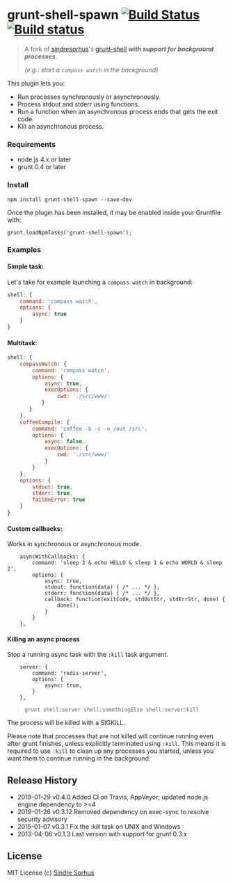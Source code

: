 # grunt-shell-spawn [![Build Status](https://travis-ci.org/jeking3/grunt-shell-spawn.svg?branch=master)](https://travis-ci.org/jeking3/grunt-shell-spawn) [![Build status](https://ci.appveyor.com/api/projects/status/vpf0vqtixd99suii/branch/master?svg=true)](https://ci.appveyor.com/project/jeking3/grunt-shell-spawn/branch/master)

> A fork of [sindresorhus][1]'s [grunt-shell][2] ***with support for background processes***.
> 
> *(e.g.: start a `compass watch` in the background)*

This plugin lets you:

- Run processes synchronously or asynchronously.
- Process stdout and stderr using functions.
- Run a function when an asynchronous process ends that gets the exit code.
- Kill an asynchronous process.
 
### Requirements

- node.js 4.x or later
- grunt 0.4 or later

### Install

    npm install grunt-shell-spawn --save-dev

Once the plugin has been installed, it may be enabled inside your Gruntfile with:

    grunt.loadNpmTasks('grunt-shell-spawn');

### Examples

#### Simple task:

Let's take for example launching a `compass watch` in background:

```javascript
shell: {
    command: 'compass watch',
    options: {
        async: true
    }
}
```

#### Multitask:

```javascript
shell: {
    compassWatch: {
        command: 'compass watch',
        options: {
            async: true,
            execOptions: {
                cwd: './src/www/'
           }
       }
    },
    coffeeCompile: {
        command: 'coffee -b -c -o /out /src',
        options: {
            async: false,
            execOptions: {
                cwd: './src/www/'
            }
        }
    },
    options: {
        stdout: true,
        stderr: true,
        failOnError: true
    }
}
```

#### Custom callbacks:

Works in synchronous or asynchronous mode.

```
    asyncWithCallbacks: {
        command: 'sleep 3 & echo HELLO & sleep 1 & echo WORLD & sleep 2',
        options: {
            async: true,
            stdout: function(data) { /* ... */ },
            stderr: function(data) { /* ... */ },
            callback: function(exitCode, stdOutStr, stdErrStr, done) { 
                done();
            }
        }
    }, 
```

#### Killing an async process

Stop a running async task with the `:kill` task argument. 

```
    server: {
        command: 'redis-server',
        options: {
            async: true,
        }
    },
```

> `grunt shell:server shell:somethingElse shell:server:kill`

The process will be killed with a SIGKILL.

Please note that processes that are not killed will continue running even after grunt finishes, unless explicitly terminated using `:kill`. This means it is required to use `:kill` to clean up any processes you started, unless you want them to continue running in the background.

## Release History

 * 2019-01-29   v0.4.0   Added CI on Travis, AppVeyor; updated node.js engine dependency to >=4
 * 2019-01-26   v0.3.12   Removed dependency on exec-sync to resolve security advisory
 * 2015-01-07   v0.3.1   Fix the :kill task on UNIX and Windows
 * 2013-04-06   v0.1.3   Last version with support for grunt 0.3.x

## License

MIT License
(c) [Sindre Sorhus](http://sindresorhus.com)


[1]: https://github.com/sindresorhus
[2]: https://github.com/sindresorhus/grunt-shell

[cp_spawn]: http://nodejs.org/api/child_process.html#child_process_child_process_spawn_command_args_options

